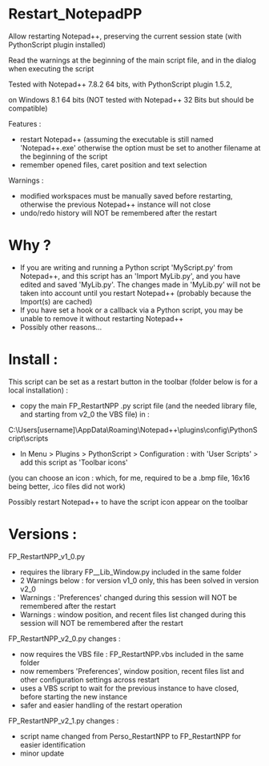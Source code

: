 # Restart_NotepadPP

Allow restarting Notepad++, preserving the current session state (with PythonScript plugin installed)

Read the warnings at the beginning of the main script file, and in the dialog when executing the script


Tested with Notepad++ 7.8.2 64 bits, with PythonScript plugin 1.5.2,

on Windows 8.1 64 bits (NOT tested with Notepad++ 32 Bits but should be compatible)


Features :
  * restart Notepad++ (assuming the executable is still named 'Notepad++.exe' otherwise the option must be set to another filename at the beginning of the script
  * remember opened files, caret position and text selection
  
Warnings :
  * modified workspaces must be manually saved before restarting, otherwise the previous Notepad++ instance will not close
  * undo/redo history will NOT be remembered after the restart
  
# Why ?

* If you are writing and running a Python script 'MyScript.py' from Notepad++, and this script has an 'Import MyLib.py', and you have edited and saved 'MyLib.py'. The changes made in 'MyLib.py' will not be taken into account until you restart Notepad++ (probably because the Import(s) are cached)
* If you have set a hook or a callback via a Python script, you may be unable to remove it without restarting Notepad++
* Possibly other reasons...

# Install :

This script can be set as a restart button in the toolbar (folder below is for a local installation) : 

* copy the main FP_RestartNPP .py script file (and the needed library file, and starting from v2_0 the VBS file) in :

C:\Users\[username]\AppData\Roaming\Notepad++\plugins\config\PythonScript\scripts

* In Menu > Plugins > PythonScript > Configuration : with 'User Scripts' > add this script as 'Toolbar icons'

(you can choose an icon : which, for me, required to be a .bmp file, 16x16 being better, .ico files did not work)

Possibly restart Notepad++ to have the script icon appear on the toolbar

# Versions :

FP_RestartNPP_v1_0.py
* requires the library FP__Lib_Window.py included in the same folder
* 2 Warnings below : for version v1_0 only, this has been solved in version v2_0
* Warnings : 'Preferences' changed during this session will NOT be remembered after the restart
* Warnings : window position, and recent files list changed during this session will NOT be remembered after the restart

FP_RestartNPP_v2_0.py
changes :
* now requires the VBS file : FP_RestartNPP.vbs included in the same folder
* now remembers 'Preferences', window position, recent files list and other configuration settings across restart
* uses a VBS script to wait for the previous instance to have closed, before starting the new instance
* safer and easier handling of the restart operation

FP_RestartNPP_v2_1.py
changes :
* script name changed from Perso_RestartNPP to FP_RestartNPP for easier identification
* minor update
